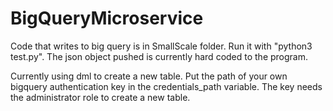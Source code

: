 # BigQueryMicroservice

Code that writes to big query is in SmallScale folder.
Run it with "python3 test.py". The json object pushed is currently hard coded to the program.

Currently using dml to create a new table. Put the path of your own bigquery authentication key 
in the credentials_path variable. The key needs the administrator role to create a new table.
